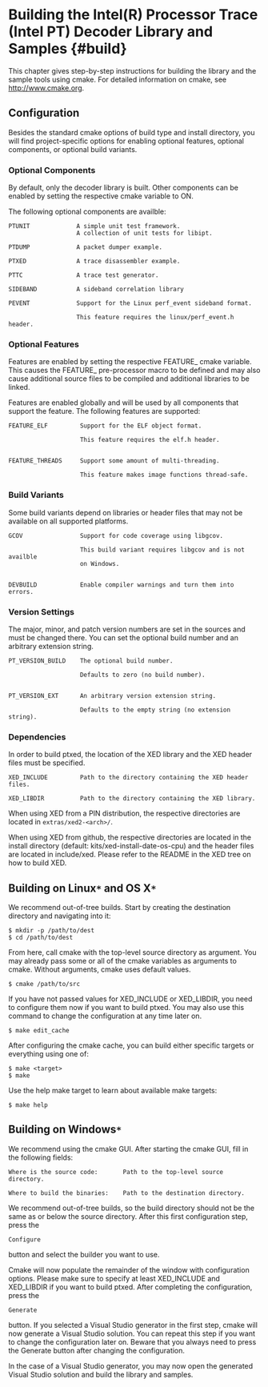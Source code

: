 Building the Intel(R) Processor Trace (Intel PT) Decoder Library and Samples {#build}
============================================================================

<!---
 ! Copyright (c) 2013-2023, Intel Corporation
 ! SPDX-License-Identifier: BSD-3-Clause
 !
 ! Redistribution and use in source and binary forms, with or without
 ! modification, are permitted provided that the following conditions are met:
 !
 !  * Redistributions of source code must retain the above copyright notice,
 !    this list of conditions and the following disclaimer.
 !  * Redistributions in binary form must reproduce the above copyright notice,
 !    this list of conditions and the following disclaimer in the documentation
 !    and/or other materials provided with the distribution.
 !  * Neither the name of Intel Corporation nor the names of its contributors
 !    may be used to endorse or promote products derived from this software
 !    without specific prior written permission.
 !
 ! THIS SOFTWARE IS PROVIDED BY THE COPYRIGHT HOLDERS AND CONTRIBUTORS "AS IS"
 ! AND ANY EXPRESS OR IMPLIED WARRANTIES, INCLUDING, BUT NOT LIMITED TO, THE
 ! IMPLIED WARRANTIES OF MERCHANTABILITY AND FITNESS FOR A PARTICULAR PURPOSE
 ! ARE DISCLAIMED. IN NO EVENT SHALL THE COPYRIGHT OWNER OR CONTRIBUTORS BE
 ! LIABLE FOR ANY DIRECT, INDIRECT, INCIDENTAL, SPECIAL, EXEMPLARY, OR
 ! CONSEQUENTIAL DAMAGES (INCLUDING, BUT NOT LIMITED TO, PROCUREMENT OF
 ! SUBSTITUTE GOODS OR SERVICES; LOSS OF USE, DATA, OR PROFITS; OR BUSINESS
 ! INTERRUPTION) HOWEVER CAUSED AND ON ANY THEORY OF LIABILITY, WHETHER IN
 ! CONTRACT, STRICT LIABILITY, OR TORT (INCLUDING NEGLIGENCE OR OTHERWISE)
 ! ARISING IN ANY WAY OUT OF THE USE OF THIS SOFTWARE, EVEN IF ADVISED OF THE
 ! POSSIBILITY OF SUCH DAMAGE.
 !-->

This chapter gives step-by-step instructions for building the library and the
sample tools using cmake.  For detailed information on cmake, see
http://www.cmake.org.


## Configuration

Besides the standard cmake options of build type and install directory, you will
find project-specific options for enabling optional features, optional
components, or optional build variants.


### Optional Components

By default, only the decoder library is built.  Other components can be enabled
by setting the respective cmake variable to ON.

The following optional components are availble:

    PTUNIT             A simple unit test framework.
                       A collection of unit tests for libipt.

    PTDUMP             A packet dumper example.

    PTXED              A trace disassembler example.

    PTTC               A trace test generator.

    SIDEBAND           A sideband correlation library

    PEVENT             Support for the Linux perf_event sideband format.

                       This feature requires the linux/perf_event.h header.


### Optional Features

Features are enabled by setting the respective FEATURE_<name> cmake variable.
This causes the FEATURE_<name> pre-processor macro to be defined and may also
cause additional source files to be compiled and additional libraries to be
linked.

Features are enabled globally and will be used by all components that support
the feature.  The following features are supported:

    FEATURE_ELF         Support for the ELF object format.

                        This feature requires the elf.h header.


    FEATURE_THREADS     Support some amount of multi-threading.

                        This feature makes image functions thread-safe.


### Build Variants

Some build variants depend on libraries or header files that may not be
available on all supported platforms.

    GCOV                Support for code coverage using libgcov.

                        This build variant requires libgcov and is not availble
                        on Windows.


    DEVBUILD            Enable compiler warnings and turn them into errors.


### Version Settings

The major, minor, and patch version numbers are set in the sources and
must be changed there.  You can set the optional build number and an
arbitrary extension string.

    PT_VERSION_BUILD    The optional build number.

                        Defaults to zero (no build number).


    PT_VERSION_EXT      An arbitrary version extension string.

                        Defaults to the empty string (no extension string).


### Dependencies

In order to build ptxed, the location of the XED library and the XED header
files must be specified.

    XED_INCLUDE         Path to the directory containing the XED header files.

    XED_LIBDIR          Path to the directory containing the XED library.


When using XED from a PIN distribution, the respective directories are located
in `extras/xed2-<arch>/`.

When using XED from github, the respective directories are located in the
install directory (default: kits/xed-install-date-os-cpu) and the header
files are located in include/xed.  Please refer to the README in the XED
tree on how to build XED.


## Building on Linux``*`` and OS X``*``

We recommend out-of-tree builds.  Start by creating the destination directory
and navigating into it:

    $ mkdir -p /path/to/dest
    $ cd /path/to/dest


From here, call cmake with the top-level source directory as argument.  You may
already pass some or all of the cmake variables as arguments to cmake.  Without
arguments, cmake uses default values.

    $ cmake /path/to/src


If you have not passed values for XED_INCLUDE or XED_LIBDIR, you need to
configure them now if you want to build ptxed.  You may also use this command to
change the configuration at any time later on.

    $ make edit_cache


After configuring the cmake cache, you can build either specific targets or
everything using one of:

    $ make <target>
    $ make


Use the help make target to learn about available make targets:

    $ make help



## Building on Windows``*``

We recommend using the cmake GUI.  After starting the cmake GUI, fill in the
following fields:

    Where is the source code:       Path to the top-level source directory.

    Where to build the binaries:    Path to the destination directory.


We recommend out-of-tree builds, so the build directory should not be the same
as or below the source directory.  After this first configuration step, press
the

    Configure

button and select the builder you want to use.

Cmake will now populate the remainder of the window with configuration options.
Please make sure to specify at least XED_INCLUDE and XED_LIBDIR if you want to
build ptxed.  After completing the configuration, press the

    Generate

button.  If you selected a Visual Studio generator in the first step, cmake will
now generate a Visual Studio solution.  You can repeat this step if you want to
change the configuration later on.  Beware that you always need to press the
Generate button after changing the configuration.

In the case of a Visual Studio generator, you may now open the generated Visual
Studio solution and build the library and samples.
